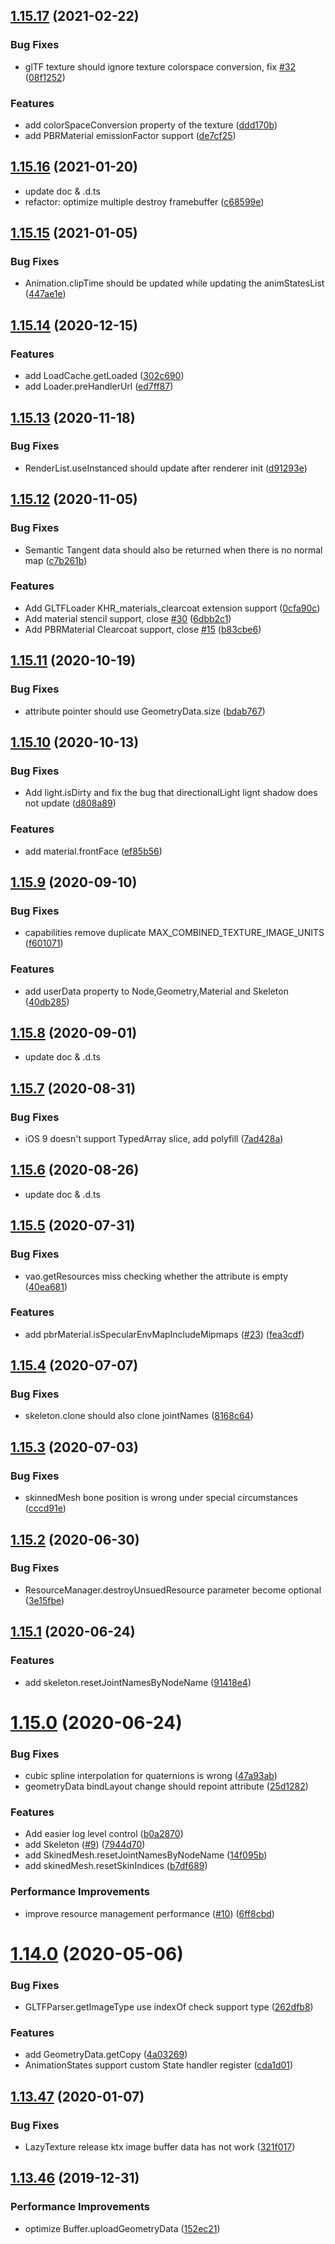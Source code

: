 ## [1.15.17](https://github.com/hiloteam/Hilo3d/compare/1.15.16...1.15.17) (2021-02-22)


### Bug Fixes

* glTF texture should ignore texture colorspace conversion, fix [#32](https://github.com/hiloteam/Hilo3d/issues/32) ([08f1252](https://github.com/hiloteam/Hilo3d/commit/08f1252e4658131f425419f25c21313859645aea))


### Features

* add colorSpaceConversion property of the texture ([ddd170b](https://github.com/hiloteam/Hilo3d/commit/ddd170be451b7f76103f54d31ab934398254da2b))
* add PBRMaterial emissionFactor support ([de7cf25](https://github.com/hiloteam/Hilo3d/commit/de7cf25fd36cbc845fa829f7270f95e8f7aaa795))



## [1.15.16](https://github.com/hiloteam/Hilo3d/compare/1.15.15...1.15.16) (2021-01-20)

* update doc & .d.ts 
* refactor: optimize multiple destroy framebuffer ([c68599e](https://github.com/hiloteam/Hilo3d/commit/c68599e131c2f1b258d5675884cdcc06fcdda279))

## [1.15.15](https://github.com/hiloteam/Hilo3d/compare/1.15.14...1.15.15) (2021-01-05)


### Bug Fixes

* Animation.clipTime should be updated while updating the animStatesList ([447ae1e](https://github.com/hiloteam/Hilo3d/commit/447ae1e75a2213865a9ed42ac08a048ecf0ac9a5))



## [1.15.14](https://github.com/hiloteam/Hilo3d/compare/1.15.13...1.15.14) (2020-12-15)


### Features

* add LoadCache.getLoaded ([302c690](https://github.com/hiloteam/Hilo3d/commit/302c690b341c30537510f8b1b56cccc491a217b8))
* add Loader.preHandlerUrl ([ed7ff87](https://github.com/hiloteam/Hilo3d/commit/ed7ff8715701bbd5d81278985d88b76597297171))



## [1.15.13](https://github.com/hiloteam/Hilo3d/compare/1.15.12...1.15.13) (2020-11-18)


### Bug Fixes

* RenderList.useInstanced should update after renderer init ([d91293e](https://github.com/hiloteam/Hilo3d/commit/d91293ec2cefb7041ceb727aa07db7b37f229ba4))



## [1.15.12](https://github.com/hiloteam/Hilo3d/compare/1.15.11...1.15.12) (2020-11-05)


### Bug Fixes

* Semantic Tangent data should also be returned when there is no normal map ([c7b261b](https://github.com/hiloteam/Hilo3d/commit/c7b261b08803b6c4a0b185a9bac26e8725cf3e5d))


### Features

* Add GLTFLoader KHR_materials_clearcoat extension support ([0cfa90c](https://github.com/hiloteam/Hilo3d/commit/0cfa90c5109f8cd06aaa0478cc93fae1e4aeed00))
* Add material stencil support, close [#30](https://github.com/hiloteam/Hilo3d/issues/30) ([6dbb2c1](https://github.com/hiloteam/Hilo3d/commit/6dbb2c1530e47ba8a5ab5e148cdc4565a921cded))
* Add PBRMaterial Clearcoat support, close [#15](https://github.com/hiloteam/Hilo3d/issues/15) ([b83cbe6](https://github.com/hiloteam/Hilo3d/commit/b83cbe62dd243e1987573ab85871c5f64aaef68e))



## [1.15.11](https://github.com/hiloteam/Hilo3d/compare/1.15.10...1.15.11) (2020-10-19)


### Bug Fixes

* attribute pointer should use GeometryData.size ([bdab767](https://github.com/hiloteam/Hilo3d/commit/bdab767f621b17cb5fdd00ce633c1571383f91b0))



## [1.15.10](https://github.com/hiloteam/Hilo3d/compare/1.15.9...1.15.10) (2020-10-13)


### Bug Fixes

* Add light.isDirty and fix the bug that directionalLight lignt shadow does not update ([d808a89](https://github.com/hiloteam/Hilo3d/commit/d808a8992366c9d7537a26836f472bfd4ae1d051))


### Features

* add material.frontFace ([ef85b56](https://github.com/hiloteam/Hilo3d/commit/ef85b56f2eb1170ac2763deee2d059d514c08297))



## [1.15.9](https://github.com/hiloteam/Hilo3d/compare/1.15.8...1.15.9) (2020-09-10)


### Bug Fixes

* capabilities remove duplicate MAX_COMBINED_TEXTURE_IMAGE_UNITS ([f601071](https://github.com/hiloteam/Hilo3d/commit/f6010717e78dcf3e96e482797016bf71143e8d32))


### Features

* add userData property to Node,Geometry,Material and Skeleton ([40db285](https://github.com/hiloteam/Hilo3d/commit/40db285bfd5e3299b8e94931bed453b2a583d964))



## [1.15.8](https://github.com/hiloteam/Hilo3d/compare/1.15.7...1.15.8) (2020-09-01)
* update doc & .d.ts 



## [1.15.7](https://github.com/hiloteam/Hilo3d/compare/1.15.6...1.15.7) (2020-08-31)


### Bug Fixes

* iOS 9 doesn't support TypedArray slice, add polyfill ([7ad428a](https://github.com/hiloteam/Hilo3d/commit/7ad428ac71cd8a72ed8f601dd8e43097de7075ee))



## [1.15.6](https://github.com/hiloteam/Hilo3d/compare/1.15.5...1.15.6) (2020-08-26)
* update doc & .d.ts 


## [1.15.5](https://github.com/hiloteam/Hilo3d/compare/1.15.4...1.15.5) (2020-07-31)


### Bug Fixes

* vao.getResources miss checking whether the attribute is empty ([40ea681](https://github.com/hiloteam/Hilo3d/commit/40ea681bc8189081a784600522977d17e48a8486))


### Features

* add pbrMaterial.isSpecularEnvMapIncludeMipmaps ([#23](https://github.com/hiloteam/Hilo3d/issues/23)) ([fea3cdf](https://github.com/hiloteam/Hilo3d/commit/fea3cdfaded3c34452ba7bcf2273e74fd5fa76cb))



## [1.15.4](https://github.com/hiloteam/Hilo3d/compare/1.15.3...1.15.4) (2020-07-07)


### Bug Fixes

* skeleton.clone should also clone jointNames ([8168c64](https://github.com/hiloteam/Hilo3d/commit/8168c6457fb51f5d5df1119dde202956b0a5ac8e))



## [1.15.3](https://github.com/hiloteam/Hilo3d/compare/1.15.2...1.15.3) (2020-07-03)


### Bug Fixes

* skinnedMesh bone position is wrong under special circumstances ([cccd91e](https://github.com/hiloteam/Hilo3d/commit/cccd91e0dc2c552922c0083293532530ee56428d))



## [1.15.2](https://github.com/hiloteam/Hilo3d/compare/1.15.1...1.15.2) (2020-06-30)


### Bug Fixes

* ResourceManager.destroyUnsuedResource parameter become optional ([3e15fbe](https://github.com/hiloteam/Hilo3d/commit/3e15fbe9d6c141e580e85bfe97bd11cb253c4d0d))



## [1.15.1](https://github.com/hiloteam/Hilo3d/compare/1.15.0...1.15.1) (2020-06-24)


### Features

* add skeleton.resetJointNamesByNodeName ([91418e4](https://github.com/hiloteam/Hilo3d/commit/91418e4e3521a33e9b3dcf5a05df0da7f4460dee))



# [1.15.0](https://github.com/hiloteam/Hilo3d/compare/1.14.0...1.15.0) (2020-06-24)


### Bug Fixes

* cubic spline interpolation for quaternions is wrong ([47a93ab](https://github.com/hiloteam/Hilo3d/commit/47a93abef05435236dab150146e37031476c113c))
* geometryData bindLayout change should repoint attribute ([25d1282](https://github.com/hiloteam/Hilo3d/commit/25d12826b77dbfdff51ff647aaca90dcbea0be93))


### Features

* Add easier log level control ([b0a2870](https://github.com/hiloteam/Hilo3d/commit/b0a28708be3fbfa5714c4daeee6bbd1965d4a094))
* add Skeleton ([#9](https://github.com/hiloteam/Hilo3d/issues/9)) ([7944d70](https://github.com/hiloteam/Hilo3d/commit/7944d70eed88a694875e4a8842c53131a490f982))
* add SkinedMesh.resetJointNamesByNodeName ([14f095b](https://github.com/hiloteam/Hilo3d/commit/14f095b49de7a8819563b2ddc331069019e0bbeb))
* add skinedMesh.resetSkinIndices ([b7df689](https://github.com/hiloteam/Hilo3d/commit/b7df689785484f731fb1952ad9783926850d8ee8))


### Performance Improvements

* improve resource management performance ([#10](https://github.com/hiloteam/Hilo3d/issues/10)) ([6ff8cbd](https://github.com/hiloteam/Hilo3d/commit/6ff8cbd73f622ac2d47a895e797dabfca37084aa))



# [1.14.0](https://github.com/hiloteam/Hilo3d/compare/1.13.47...1.14.0) (2020-05-06)


### Bug Fixes

* GLTFParser.getImageType use indexOf check support type ([262dfb8](https://github.com/hiloteam/Hilo3d/commit/262dfb8d931b421a0d56b2bb7ef1522e6c6f8682))


### Features

* add GeometryData.getCopy ([4a03269](https://github.com/hiloteam/Hilo3d/commit/4a0326911c0cd83dcb362ef5c2d19a0c9614ab36))
* AnimationStates support custom State handler register ([cda1d01](https://github.com/hiloteam/Hilo3d/commit/cda1d012e0596c7114a0f8eac9ab3e83f7ad1141))



## [1.13.47](https://github.com/hiloteam/Hilo3d/compare/1.13.46...1.13.47) (2020-01-07)


### Bug Fixes

* LazyTexture release ktx image buffer data has not work ([321f017](https://github.com/hiloteam/Hilo3d/commit/321f017c20f6ef49b91704def1901831626f3b4a))



## [1.13.46](https://github.com/hiloteam/Hilo3d/compare/1.13.45...1.13.46) (2019-12-31)


### Performance Improvements

* optimize Buffer.uploadGeometryData ([152ec21](https://github.com/hiloteam/Hilo3d/commit/152ec2156002b02ca11a3a4dd8d23ce735176d44))


